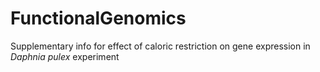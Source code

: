 # FunctionalGenomics
Supplementary info for effect of caloric restriction on gene expression in _Daphnia pulex_ experiment


